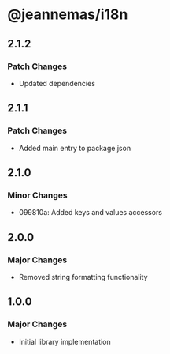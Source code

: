 # @jeannemas/i18n

## 2.1.2

### Patch Changes

- Updated dependencies

## 2.1.1

### Patch Changes

- Added main entry to package.json

## 2.1.0

### Minor Changes

- 099810a: Added keys and values accessors

## 2.0.0

### Major Changes

- Removed string formatting functionality

## 1.0.0

### Major Changes

- Initial library implementation

